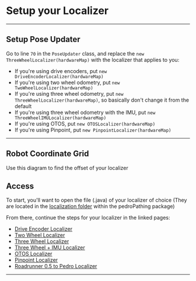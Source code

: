 # Setup your Localizer

---
## Setup Pose Updater
Go to line `70` in the `PoseUpdater` class, and replace the `new ThreeWheelLocalizer(hardwareMap)`
with the localizer that applies to you:
* If you're using drive encoders, put `new DriveEncoderLocalizer(hardwareMap)`
* If you're using two wheel odometry, put `new TwoWheelLocalizer(hardwareMap)`
* If you're using three wheel odometry, put `new ThreeWheelLocalizer(hardwareMap)`, so basically
  don't change it from the default
* If you're using three wheel odometry with the IMU, put `new ThreeWheelIMULocalizer(hardwareMap)`
* If you're using OTOS, put `new OTOSLocalizer(hardwareMap)`
* If you're using Pinpoint, put `new PinpointLocalizer(hardwareMap)`

---
## Robot Coordinate Grid
Use this diagram to find the offset of your localizer
[](robotCoord.png)

## Access
To start, you'll want to open the file (.java) of your localizer of choice (They are located in the [localization folder](https://github.com/AnyiLin/Pedro-Pathing-Quickstart/tree/master/TeamCode/src/main/java/org/firstinspires/ftc/teamcode/pedroPathing/localization/localizers) within the pedroPathing package) 

From there, continue the steps for your localizer in the linked pages:
- [Drive Encoder Localizer](driveEncoder.md)
- [Two Wheel Localizer](twoWheel.md)
- [Three Wheel Localizer](threeWheel.md)
- [Three Wheel + IMU Localizer](threeWheelImu.md)
- [OTOS Localizer](otos.md)
- [Pinpoint Localizer](pinpoint.md)
- [Roadrunner 0.5 to Pedro Localizer](rrToPedro.md)




---


